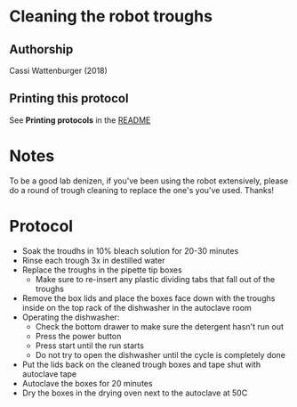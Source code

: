 
Cleaning the robot troughs
==================

## Authorship

Cassi Wattenburger (2018)


## Printing this protocol

See **Printing protocols** in the [README](../README.md#printing-protocols-conversion-of-protocols-to-pdf)

# Notes
To be a good lab denizen, if you've been using the robot extensively, please do a round of trough cleaning to replace the one's you've used. Thanks!

# Protocol

* Soak the troudhs in 10% bleach solution for 20-30 minutes
* Rinse each trough 3x in destilled water
* Replace the troughs in the pipette tip boxes
  * Make sure to re-insert any plastic dividing tabs that fall out of the troughs
* Remove the box lids and place the boxes face down with the troughs inside on the top rack of the dishwasher in the autoclave room
* Operating the dishwasher:
  * Check the bottom drawer to make sure the detergent hasn't run out
  * Press the power button
  * Press start until the run starts
  * Do not try to open the dishwasher until the cycle is completely done
 * Put the lids back on the cleaned trough boxes and tape shut with autoclave tape
 * Autoclave the boxes for 20 minutes
 * Dry the boxes in the drying oven next to the autoclave at 50C
